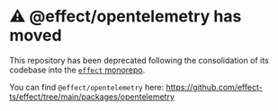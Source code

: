 # ⚠️ @effect/opentelemetry has moved

This repository has been deprecated following the consolidation of its codebase into the [`effect` monorepo](https://github.com/Effect-TS/effect).

You can find `@effect/opentelemetry` here: https://github.com/effect-ts/effect/tree/main/packages/opentelemetry
